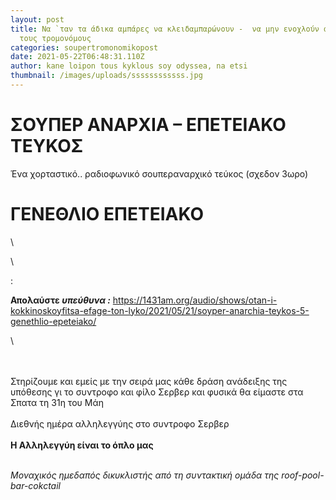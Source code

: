 ```yaml
---
layout: post
title: Να `ταν τα άδικα αμπάρες να κλειδαμπαρώνουν -  να μην ενοχλούν αγάπες με
  τους τρομονόμους
categories: soupertromonomikopost
date: 2021-05-22T06:48:31.110Z
author: kane loipon tous kyklous soy odyssea, na etsi
thumbnail: /images/uploads/ssssssssssss.jpg
---
```

<!--StartFragment-->

# ΣΟΥΠΕΡ ΑΝΑΡΧΙΑ – ΕΠΕΤΕΙΑΚΟ ΤΕΥΚΟΣ

<!--EndFragment-->



Ένα χορταστικό.. ραδιοφωνικό σουπεραναρχικό τεύκος (σχεδον 3ωρο) <!--StartFragment-->

# ΓΕΝΕΘΛΙΟ ΕΠΕΤΕΙΑΚΟ

<!--EndFragment-->\
\
<!--StartFragment-->:  

**Απολαύστε *υπεύθυνα :*** <https://1431am.org/audio/shows/otan-i-kokkinoskoyfitsa-efage-ton-lyko/2021/05/21/soyper-anarchia-teykos-5-genethlio-epeteiako/>

<!--EndFragment-->\
\
\
Στηρίζουμε και εμείς με την σειρά μας κάθε δράση ανάδειξης της υπόθεσης γι το συντροφο και φίλο Σερβερ και φυσικά θα είμαστε στα Σπατα τη 31η του Μάη \
\
Διεθνής ημέρα αλληλεγγύης στο συντροφο Σερβερ\
\
**Η Αλληλεγγύη είναι το όπλο μας** 



\
*Μοναχικός ημεδαπός δικυκλιστής από τη συντακτική ομάδα της roof-pool-bar-cokctail* 

<!--EndFragment-->